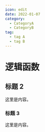 ```yaml
---
icon: edit
date: 2022-01-07
category:
  - CategoryA
  - CategoryB
tag:
  - tag A
  - tag B
---
```


# 逻辑函数

## 标题 2

这里是内容。

### 标题 3

这里是内容。
